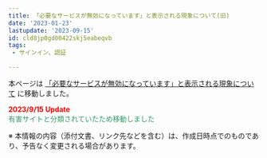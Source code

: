 ```yaml
---
title: 「必要なサービスが無効になっています」と表示される現象について(旧)
date: '2023-01-23'
lastupdate: '2023-09-15'
id: cld8jp0gd00422skj5eabeqvb
tags:  
 - サインイン、認証

---
```


本ページは [「必要なサービスが無効になっています」と表示される現象について](https://officesupportjp.github.io/blog/clmk7jget0001hckj66na16pi/) に移動しました。


<span style="color:#ff0000">**2023/9/15  Update**</span>  
<span style="color:#339966">有害サイトと分類されていたため移動しました</span>

※ 本情報の内容（添付文書、リンク先などを含む）は、作成日時点でのものであり、予告なく変更される場合があります。
